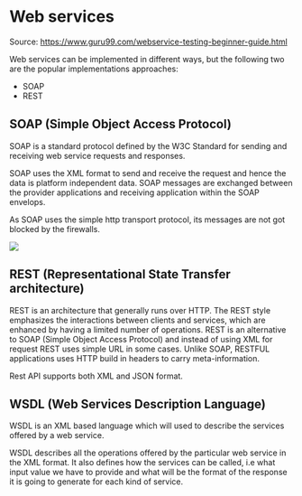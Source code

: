 # Web services

Source: <https://www.guru99.com/webservice-testing-beginner-guide.html>

Web services can be implemented in different ways, but the following two are the popular implementations approaches:

* SOAP
* REST

## SOAP (Simple Object Access Protocol)

SOAP is a standard protocol defined by the W3C Standard for sending and receiving web service requests and responses.

SOAP uses the XML format to send and receive the request and hence the data is platform independent data. SOAP messages are exchanged between the provider applications and receiving application within the SOAP envelops.

As SOAP uses the simple http transport protocol, its messages are not got blocked by the firewalls.

![](https://www.researchgate.net/publication/327054573/figure/fig1/AS:660230866231298@1534422713647/SOAP-protocol-SOAP-is-the-master-leader-in-communications-Its-main-purpose-is-to-send.png)

## REST (Representational State Transfer architecture)

REST is an architecture that generally runs over HTTP. The REST style emphasizes the interactions between clients and services, which are enhanced by having a limited number of operations. REST is an alternative to SOAP (Simple Object Access Protocol) and instead of using XML for request REST uses simple URL in some cases. Unlike SOAP, RESTFUL applications uses HTTP build in headers to carry meta-information.

Rest API supports both XML and JSON format.

## WSDL (Web Services Description Language)

WSDL is an XML based language which will used to describe the services offered by a web service.

WSDL describes all the operations offered by the particular web service in the XML format. It also defines how the services can be called, i.e what input value we have to provide and what will be the format of the response it is going to generate for each kind of service.
